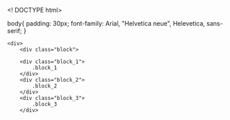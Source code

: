 <! DOCTYPE html>
<html lang="ru">
    
body{
    padding: 30px;
    font-family: Arial, "Helvetica neue", Helevetica, sans-serif;
}
    
    <div>
        <div class="block">
        
        <div class="block_1">
            .block_1
        </div>
        <div class="block_2">
            .block_2
        </div>
        <div class="block_3">
            .block_3
        </div>

<style>
.block-{
    border: 5px-solid-red;
    max-width: 800px;
    margin: 0px auto;
    heght: 800px;
}
.block div{
    line-height: 50px;
    font-size: 18px;
    font-weight: 700;
    text-aligh: cneter;
}
.block_1{
    background-color: #ece89d;
    position: relative;
    left:0px;
    top:20px;
    right:0px;
}
.block_2{
    background-color: #5e5373;
    color: #fff;
    position: relative;
    left:0px;
    top:50px;
    right:0px;
}
.block_3{
    blockground: #18b5a4;
    position: relative;
    left:0px;
    top:80px;
    right:0px;
}
</style>
</html>
